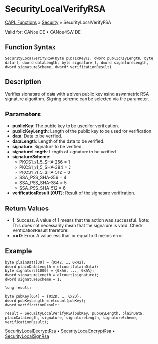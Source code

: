 # SecurityLocalVerifyRSA

[CAPL Functions](../../CAPLfunctions.md) » [Security](../CAPLFunctionsSecurityOverview.md) » SecurityLocalVerifyRSA

Valid for: CANoe DE • CANoe4SW DE

## Function Syntax

`SecurityLocalVerifyRSA(byte publicKey[], dword publicKeyLength, byte data[], dword dataLength, byte signature[], dword signatureLength, dword signatureScheme, dword* verificationResult)`

## Description

Verifies signature of data with a given public key using asymmetric RSA signature algorithm. Signing scheme can be selected via the parameter.

## Parameters

- **publicKey**: The public key to be used for verification.
- **publicKeyLength**: Length of the public key to be used for verification.
- **data**: Data to be verified.
- **dataLength**: Length of the data to be verified.
- **signature**: Signature to be verified.
- **signatureLength**: Length of signature to be verified.
- **signatureScheme**:
  - PKCS1_v1_5_SHA-256 = 1
  - PKCS1_v1_5_SHA-384 = 2
  - PKCS1_v1_5_SHA-512 = 3
  - SSA_PSS_SHA-256 = 4
  - SSA_PSS_SHA-384 = 5
  - SSA_PSS_SHA-512 = 6
- **verificationResult [OUT]**: Result of the signature verification.

## Return Values

- **1**: Success. A value of 1 means that the action was successful. Note: This does not necessarily mean that the signature is valid. Check VerificationResult therefore!
- **\<= 0**: Error. A value less than or equal to 0 means error.

## Example

```plaintext
byte plainData[30] = {0x42, …, 0x42};
dword plainDataLength = elcount(plainData);
byte signature[1000] = {0xAA, ..., 0xAA};
dword signatureLength = elcount(signature);
dword signatureScheme = 1;

long result;

byte pubKey[634] = {0x2D, …, 0x2D};
dword pubKeyLength = elcount(pubKey);
dword verificationResult;

result = SecurityLocalVerifyRSA(pubKey, pubKeyLength, plainData, plainDataLength, signature, signatureLength, signatureScheme, verificationResult);
```

[SecurityLocalDecryptRsa](CAPLfunctionSecurityLocalDecryptRsa.md) • [SecurityLocalEncryptRsa](CAPLfunctionSecurityLocalEncryptRsa.md) • [SecurityLocalSignRsa](CAPLfunctionSecurityLocalSignRSA.md)
